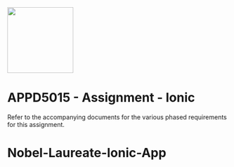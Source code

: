 <img width="150px" src="https://w0244079.github.io/nscc/nscc-jpeg.jpg" >

# APPD5015 - Assignment - Ionic

Refer to the accompanying documents for the various phased requirements for this assignment.
# Nobel-Laureate-Ionic-App
